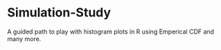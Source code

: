 # Simulation-Study
A guided path to play with histogram plots in R using Emperical CDF and many more.
